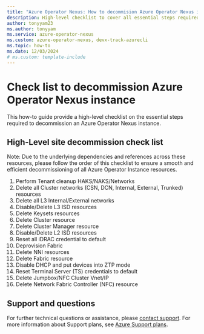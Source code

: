 ```yaml
---
title: "Azure Operator Nexus: How to decommision Azure Operator Nexus instance checklist"
description: High-level checklist to cover all essential steps required for decommisioning Azure Operator Nexus instance
author: tonyyam23
ms.author: tonyyam
ms.service: azure-operator-nexus
ms.custom: azure-operator-nexus, devx-track-azurecli
ms.topic: how-to
ms.date: 12/03/2024
# ms.custom: template-include
---
```


# Check list to decommission Azure Operator Nexus instance
This how-to guide provide a high-level checklist on the essential steps required to decommission an Azure Operator Nexus instance.

## High-Level site decommission check list
Note: Due to the underlying dependencies and references across these resources, please follow the order of this checklist to ensure a smooth and efficient decommissioning of all Azure Operator Instance resources.

1) Perform Tenant cleanup HAKS/NAKS/Networks
2) Delete all Cluster networks (CSN, DCN, Internal, External, Trunked) resources
3) Delete all L3 Internal/External networks
4) Disable/Delete L3 ISD resources
5) Delete Keysets resources
6) Delete Cluster resource
7) Delete Cluster Manager resource
8) Disable/Delete L2 ISD resources
9) Reset all iDRAC credential to default 
10) Deprovision Fabric
11) Delete NNI resources
12) Delete Fabric resource
13) Disable DHCP and put devices into ZTP mode
14) Reset Terminal Server (TS) credentials to default
15) Delete Jumpbox/NFC Cluster Vnet/IP
16) Delete Network Fabric Controller (NFC) resource


## Support and questions
For further technical questions or assistance, please [contact support](https://portal.azure.com/?#blade/Microsoft_Azure_Support/HelpAndSupportBlade). For more information about Support plans, see [Azure Support plans](https://azure.microsoft.com/support/plans/response/).
